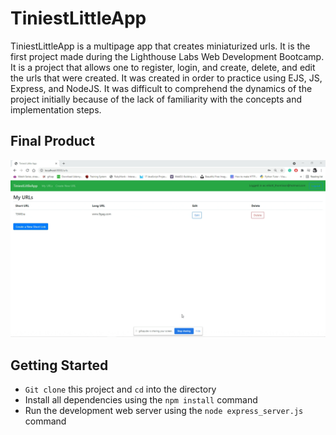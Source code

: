 # TiniestLittleApp

TiniestLittleApp is a multipage app that creates miniaturized urls. It is the first project made during the Lighthouse Labs Web Development Bootcamp. It is a project that allows one to register, login, and create, delete, and edit the urls that were created. It was created in order to practice using EJS, JS, Express, and NodeJS. It was difficult to comprehend the dynamics of the project initially because of the lack of familiarity with the concepts and implementation steps. 

## Final Product

![Alt Text](TiniestLittleApp.gif)

## Getting Started

- `Git clone` this project and `cd` into the directory
- Install all dependencies using the `npm install` command
- Run the development web server using the `node express_server.js` command
